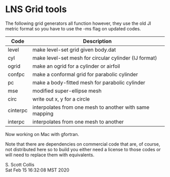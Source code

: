 # LNS Grid tools

The following grid generators all function however, they use the old JI 
metric format so you have to use the -ms flag on updated codes.

Code     | Description
---------|--------------------------------------------------------
level    | make level-set grid given body.dat
cyl      | make level-set mesh for circular cylinder (IJ format)
ogrid    | make an ogrid for a cylinder or airfoil
confpc   | make a conformal grid for parabolic cylinder
pc       | make a body-fitted mesh for parabolic cylinder
mse      | modified super-ellipse mesh
circ     | write out x, y for a circle
cinterpc | interpolates from one mesh to another with same mapping
interpc  | interpolates from one mesh to another

Now working on Mac with gfortran.  

Note that there are dependencies on commercial code that are, of
course, not distributed here so to build you either need a 
license to those codes or will need to replace
them with equivalents.

S. Scott Collis\
Sat Feb 15 16:32:08 MST 2020
